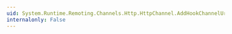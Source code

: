 ```yaml
---
uid: System.Runtime.Remoting.Channels.Http.HttpChannel.AddHookChannelUri(System.String)
internalonly: False
---
```

